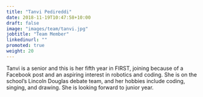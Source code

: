 ```yaml
---
title: "Tanvi Pedireddi"
date: 2018-11-19T10:47:58+10:00
draft: false
image: "images/team/tanvi.jpg"
jobtitle: "Team Member"
linkedinurl: ""
promoted: true
weight: 20
---
```


Tanvi is a senior and this is her fifth year in FIRST, joining because of a Facebook post and an aspiring interest in robotics and coding. She is on the school’s Lincoln Douglas debate team, and her hobbies include coding, singing, and drawing. She is looking forward to junior year.
